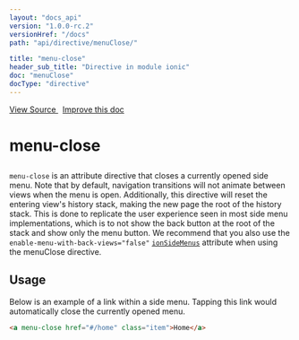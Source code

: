 ```yaml
---
layout: "docs_api"
version: "1.0.0-rc.2"
versionHref: "/docs"
path: "api/directive/menuClose/"

title: "menu-close"
header_sub_title: "Directive in module ionic"
doc: "menuClose"
docType: "directive"
---
```


<div class="improve-docs">
  <a href='https://github.com/driftyco/ionic-v1/blob/master/js/angular/directive/menuClose.js#L1'>
    View Source
  </a>
  &nbsp;
  <a href='http://github.com/driftyco/ionic/edit/master/js/angular/directive/menuClose.js#L1'>
    Improve this doc
  </a>
</div>




<h1 class="api-title">

  menu-close



</h1>





`menu-close` is an attribute directive that closes a currently opened side menu.
Note that by default, navigation transitions will not animate between views when
the menu is open. Additionally, this directive will reset the entering view's
history stack, making the new page the root of the history stack. This is done
to replicate the user experience seen in most side menu implementations, which is
to not show the back button at the root of the stack and show only the
menu button. We recommend that you also use the `enable-menu-with-back-views="false"`
<a href="/docs/api/directive/ionSideMenus/"><code>ionSideMenus</code></a> attribute when using the menuClose directive.








  
<h2 id="usage">Usage</h2>
  
Below is an example of a link within a side menu. Tapping this link would
automatically close the currently opened menu.

```html
<a menu-close href="#/home" class="item">Home</a>
```
  
  

  





